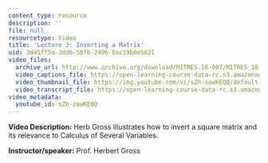 ```yaml
---
content_type: resource
description: ''
file: null
resourcetype: Video
title: 'Lecture 3: Inverting a Matrix'
uid: 3d45ff5a-3dd6-58fb-2496-0ac19b6e5821
video_files:
  archive_url: http://www.archive.org/download/MITRES.18-007/MITRES_18-007_Part4_lec3_300k.mp4
  video_captions_file: https://open-learning-course-data-rc.s3.amazonaws.com/res-18-007-calculus-revisited-multivariable-calculus-fall-2011/08db3cf0a002524986ed04aedc220418_sZh-zowKEQQ.vtt
  video_thumbnail_file: https://img.youtube.com/vi/sZh-zowKEQQ/default.jpg
  video_transcript_file: https://open-learning-course-data-rc.s3.amazonaws.com/res-18-007-calculus-revisited-multivariable-calculus-fall-2011/d628bc8c6fd2840e0ff6e4c165e65bc7_sZh-zowKEQQ.pdf
video_metadata:
  youtube_id: sZh-zowKEQQ
---
```


**Video Description:** Herb Gross illustrates how to invert a square matrix and its relevance to Calculus of Several Variables.

**Instructor/speaker:** Prof. Herbert Gross
